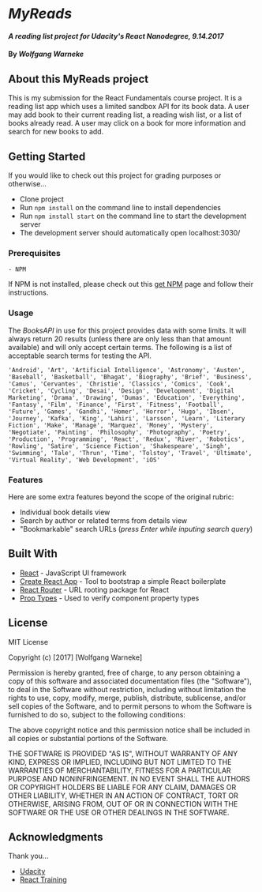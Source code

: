# _MyReads_

#### _A reading list project for Udacity's React Nanodegree, 9.14.2017_

#### By _**Wolfgang Warneke**_

## About this MyReads project

This is my submission for the React Fundamentals course project. It is a reading list app which uses a limited sandbox API for its book data. A user may add book to their current reading list, a reading wish list, or a list of books already read. A user may click on a book for more information and search for new books to add.

## Getting Started

If you would like to check out this project for grading purposes or otherwise...
* Clone project
* Run `npm install` on the command line to install dependencies
* Run `npm install start` on the command line to start the development server
* The development server should automatically open localhost:3030/

### Prerequisites

```
- NPM
```
If NPM is not installed, please check out this [get NPM](https://www.npmjs.com/get-npm) page and follow their instructions.

### Usage

The *BooksAPI* in use for this project provides data with some limits. It will always return 20 results (unless there are only less than that amount available) and will only accept certain terms.  The following is a list of acceptable search terms for testing the API.

```
'Android', 'Art', 'Artificial Intelligence', 'Astronomy', 'Austen', 'Baseball', 'Basketball', 'Bhagat', 'Biography', 'Brief', 'Business', 'Camus', 'Cervantes', 'Christie', 'Classics', 'Comics', 'Cook', 'Cricket', 'Cycling', 'Desai', 'Design', 'Development', 'Digital Marketing', 'Drama', 'Drawing', 'Dumas', 'Education', 'Everything', 'Fantasy', 'Film', 'Finance', 'First', 'Fitness', 'Football', 'Future', 'Games', 'Gandhi', 'Homer', 'Horror', 'Hugo', 'Ibsen', 'Journey', 'Kafka', 'King', 'Lahiri', 'Larsson', 'Learn', 'Literary Fiction', 'Make', 'Manage', 'Marquez', 'Money', 'Mystery', 'Negotiate', 'Painting', 'Philosophy', 'Photography', 'Poetry', 'Production', 'Programming', 'React', 'Redux', 'River', 'Robotics', 'Rowling', 'Satire', 'Science Fiction', 'Shakespeare', 'Singh', 'Swimming', 'Tale', 'Thrun', 'Time', 'Tolstoy', 'Travel', 'Ultimate', 'Virtual Reality', 'Web Development', 'iOS'
```

### Features

Here are some extra features beyond the scope of the original rubric:

* Individual book details view
* Search by author or related terms from details view
* "Bookmarkable" search URLs (*press Enter while inputing search query*)

## Built With

* [React](https://github.com/facebook/react) - JavaScript UI framework
* [Create React App](https://github.com/facebookincubator/create-react-app) - Tool to bootstrap a simple React boilerplate
* [React Router](https://github.com/ReactTraining/react-router) - URL rooting package for React
* [Prop Types](https://github.com/facebook/prop-types) - Used to verify component property types

## License

MIT License

Copyright (c) [2017] [Wolfgang Warneke]

Permission is hereby granted, free of charge, to any person obtaining a copy
of this software and associated documentation files (the "Software"), to deal
in the Software without restriction, including without limitation the rights
to use, copy, modify, merge, publish, distribute, sublicense, and/or sell
copies of the Software, and to permit persons to whom the Software is
furnished to do so, subject to the following conditions:

The above copyright notice and this permission notice shall be included in all
copies or substantial portions of the Software.

THE SOFTWARE IS PROVIDED "AS IS", WITHOUT WARRANTY OF ANY KIND, EXPRESS OR
IMPLIED, INCLUDING BUT NOT LIMITED TO THE WARRANTIES OF MERCHANTABILITY,
FITNESS FOR A PARTICULAR PURPOSE AND NONINFRINGEMENT. IN NO EVENT SHALL THE
AUTHORS OR COPYRIGHT HOLDERS BE LIABLE FOR ANY CLAIM, DAMAGES OR OTHER
LIABILITY, WHETHER IN AN ACTION OF CONTRACT, TORT OR OTHERWISE, ARISING FROM,
OUT OF OR IN CONNECTION WITH THE SOFTWARE OR THE USE OR OTHER DEALINGS IN THE
SOFTWARE.

## Acknowledgments
Thank you...
* [Udacity](https://www.udacity.com/)
* [React Training](https://www.reacttraining.com/)
